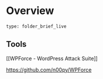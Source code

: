 # Overview
 
```ccard
type: folder_brief_live
```
## Tools

[[WPForce - WordPress Attack Suite]]


https://github.com/n00py/WPForce